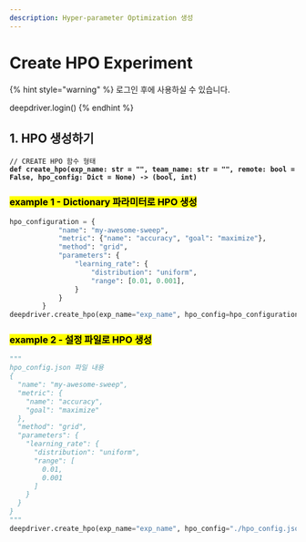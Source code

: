 ```yaml
---
description: Hyper-parameter Optimization 생성
---
```


# Create HPO Experiment

{% hint style="warning" %}
로그인 후에 사용하실 수 있습니다.

deepdriver.login()
{% endhint %}

## 1. HPO 생성하기

<pre class="language-python"><code class="lang-python">// CREATE HPO 함수 형태
<strong>def create_hpo(exp_name: str = "", team_name: str = "", remote: bool = False, hpo_config: Dict = None) -> (bool, int)
</strong></code></pre>

### <mark style="background-color:yellow;">example 1 - Dictionary 파라미터로 HPO 생성</mark>

```python
hpo_configuration = {
            "name": "my-awesome-sweep",
            "metric": {"name": "accuracy", "goal": "maximize"},
            "method": "grid",
            "parameters": {
                "learning_rate": {
                    "distribution": "uniform",
                    "range": [0.01, 0.001],
                }
            }
        }
deepdriver.create_hpo(exp_name="exp_name", hpo_config=hpo_configuration)
```

### <mark style="background-color:yellow;">example 2 - 설정 파일로 HPO 생성</mark>

```python
"""
hpo_config.json 파일 내용
{
  "name": "my-awesome-sweep",
  "metric": {
    "name": "accuracy",
    "goal": "maximize"
  },
  "method": "grid",
  "parameters": {
    "learning_rate": {
      "distribution": "uniform",
      "range": [
        0.01,
        0.001
      ]
    }
  }
}
"""
deepdriver.create_hpo(exp_name="exp_name", hpo_config="./hpo_config.json")
```

